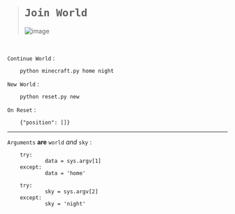 
># `Join World`
>
>![image](https://user-images.githubusercontent.com/50515418/235355886-1990a4ef-65a6-4a42-92d8-e649d2d7251a.png)

<br>

`Continue World` :

        python minecraft.py home night

`New World` :

        python reset.py new
        
`On Reset` : 

        {"position": []}
        
------------------------

`Arguments` **are** `world` *and* `sky` :

        try:
                data = sys.argv[1]
        except:
                data = 'home'

        try:
                sky = sys.argv[2]
        except:
                sky = 'night'


